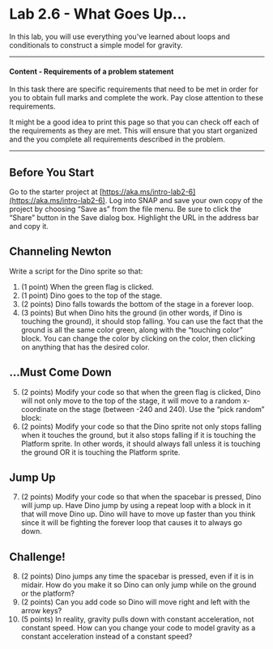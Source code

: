 # Lab 2.6 - What Goes Up...

In this lab, you will use everything you've learned about loops and conditionals to construct a simple model for gravity.

---

#### Content - Requirements of a problem statement

In this task there are specific requirements that need to be met in order for you to obtain full marks and complete the work. Pay close attention to these requirements.

It might be a good idea to print this page so that you can check off each of the requirements as they are met. This will ensure that you start organized and the you complete all requirements described in the problem.

---

## Before You Start

Go to the starter project at [https://aka.ms/intro-lab2-6](https://aka.ms/intro-lab2-6). Log into SNAP and save your own copy of the project by choosing “Save as” from the file menu. Be sure to click the “Share” button in the Save dialog box. Highlight the URL in the address bar and copy it.

## Channeling Newton

Write a script for the Dino sprite so that:

1.	(1 point) When the green flag is clicked.
2.	(1 point) Dino goes to the top of the stage.
3.	(2 points) Dino falls towards the bottom of the stage in a forever loop.
4.	(3 points) But when Dino hits the ground (in other words, if Dino is touching the ground), it should stop falling.  You can use the fact that the ground is all the same color green, along with the “touching color” block.  You can change the color by clicking on the color, then clicking on anything that has the desired color.


## ...Must Come Down

5.	(2 points) Modify your code so that when the green flag is clicked, Dino will not only move to the top of the stage, it will move to a random x-coordinate on the stage (between -240 and 240).  Use the “pick random” block:
6.  (2 points) Modify your code so that the Dino sprite not only stops falling when it touches the ground, but it also stops falling if it is touching the Platform sprite.  In other words, it should always fall unless it is touching the ground OR it is touching the Platform sprite.  

## Jump Up

7.  (2 points) Modify your code so that when the spacebar is pressed, Dino will jump up.  Have Dino jump by using a repeat loop with a block in it that will move Dino up.  Dino will have to move up faster than you think since it will be fighting the forever loop that causes it to always go down.

## Challenge!

8.  (2 points) Dino jumps any time the spacebar is pressed, even if it is in midair.  How do you make it so Dino can only jump while on the ground or the platform?
9.  (2 points) Can you add code so Dino will move right and left with the arrow keys?
10.  (5 points) In reality, gravity pulls down with constant acceleration, not constant speed.  How can you change your code to model gravity as a constant acceleration instead of a constant speed?  
